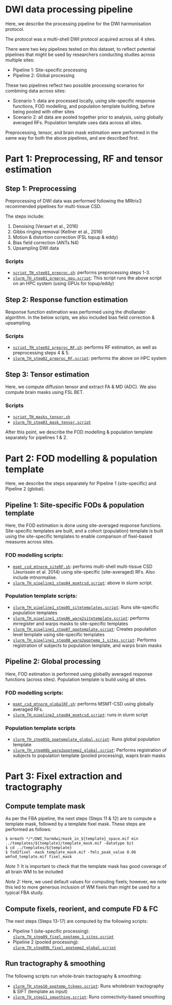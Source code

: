 # DWI data processing pipeline

Here, we describe the processing pipeline for the DWI harmonisation protocol. 

The protocol was a multi-shell DWI protocol acquired across all 4 sites. 

There were two key pipelines tested on this dataset, to reflect potential pipelines that might be used by researchers conducting studies across multiple sites:
- Pipeline 1: Site-specific processing
- Pipeline 2: Global processing

These two pipelines reflect two possible processing scenarios for combining data across sites:
- Scenario 1: data are processed locally, using site-specific response functions, FOD modelling, and population template building, before being pooled with other sites
- Scenario 2: all data are pooled together prior to analysis, using globally averaged RFs. Population template uses data across all sites. 

Preprocessing, tensor, and brain mask estimation were performed in the same way for both the above pipelines, and are described first.

# Part 1: Preprocessing, RF and tensor estimation

## Step 1: Preprocessing

Preprocessing of DWI data was performed following the MRtrix3 recommended pipelines for multi-tissue CSD. 

The steps include:
1. Denoising (Veraart et al., 2016)
2. Gibbs ringing removal (Kellner et al., 2016)
3. Motion & distortion correction (FSL topup & eddy)
4. Bias field correction (ANTs N4)
5. Upsampling DWI data

### Scripts

- [`script_TH_step01_preproc.sh`](/dwi_scripts/script_TH_step01_preproc.sh): performs preprocessing steps 1-3.
- [`slurm_TH_step01_preproc_gpu.script`](/dwi_scripts/slurm_TH_step01_preproc_gpu.script): This script runs the above script on an HPC system (using GPUs for topup/eddy)


## Step 2: Response function estimation

Response function estimation was performed using the dhollander algorithm. In the below scripts, we also included bias field correction & upsampling. 

### Scripts

- [`script_TH_step02_preproc_RF.sh`](/dwi_scripts/script_TH_step02_preproc_RF.sh): performs RF estimation, as well as preprocessing steps 4 & 5. 
- [`slurm_TH_step02_preproc_RF.script`](/dwi_scripts/slurm_TH_step02_preproc_RF.script): performs the above on HPC system


## Step 3: Tensor estimation 

Here, we compute diffusion tensor and extract FA & MD (ADC). We also compute brain masks using FSL BET.

### Scripts

- [`script_TH_masks_tensor.sh`](/dwi_scripts/script_TH_masks_tensor.sh)
- [`slurm_TH_step03_mask_tensor.script`](/dwi_scripts/slurm_TH_step03_mask_tensor.script)

After this point, we describe the FOD modelling & population template separately for pipelines 1 & 2. 

# Part 2: FOD modelling & population template

Here, we describe the steps separately for Pipeline 1 (site-specific) and Pipeline 2 (global).

## Pipeline 1: Site-specific FODs & population template

Here, the FOD estimation is done using site-averaged response functions. Site-specific templates are built, and a cohort (population) template is built using the site-specific templates to enable comparison of fixel-based measures across sites.

### FOD modelling scripts:
- [`msmt_csd_mtnorm_siteRF.sh`](/dwi_scripts/msmt_csd_mtnorm_siteRF.sh): performs multi-shell multi-tissue CSD (Jeurissen et al. 2014) using site-specific (site-averaged) RFs. Also include mtnormalise.
- [`slurm_TH_pipeline1_step04_msmtcsd.script`](/dwi_scripts/slurm_TH_pipeline1_step04_msmtcsd.script): above in slurm script.

### Population template scripts:

- [`slurm_TH_pipeline1_step05_sitetemplates.script`](/dwi_scripts/slurm_TH_pipeline1_step04_msmtcsd.script): Runs site-specific population templates
- [`slurm_TH_pipeline1_step06_warp2sitetemplate.script`](/dwi_scripts/slurm_TH_pipeline1_step06_warp2sitetemplate.script): performs mrregister and warps masks to site-specific templates
- [`slurm_TH_pipeline1_step07_poptemplate.script`](/dwi_scripts/slurm_TH_pipeline1_step07_poptemplate.script): Creates population level template using site-specific templates
- [`slurm_TH_pipeline1_step08_warp2poptemp_1_sites.script`](/dwi_scripts/slurm_TH_pipeline1_step08_warp2poptemp_1_sites.script): Performs registration of subjects to population template, and warps brain masks 

## Pipeline 2: Global processing

Here, FOD estimation is performed using globallly averaged response functions (across sites). Population template is build using all sites.

### FOD modelling scripts:
- [`msmt_csd_mtnorm_globalRF.sh`](/dwi_scripts/msmt_csd_mtnorm_globalRF.sh): performs MSMT-CSD using globally averaged RFs.
- [`slurm_TH_pipeline2_step04_msmtcsd.script`](/dwi_scripts/slurm_TH_pipeline2_step04_msmtcsd.script): runs in slurm script

### Population template scripts

- [`slurm_TH_step05b_poptemplate_global.script`](/dwi_scripts/slurm_TH_step05b_poptemplate_global.script): Runs global population template
- [`slurm_TH_step08b_warp2poptemp2_global.script`](/dwi_scripts/slurm_TH_step08b_warp2poptemp2_global.script): Performs registration of subjects to population template (pooled processing), waprs brain masks

# Part 3: Fixel extraction and tractography

## Compute template mask

As per the FBA pipeline, the next steps (Steps 11 & 12) are to compute a template mask, followed by a template fixel mask. These steps are performed as follows:

```
$ mrmath */*/DWI_harmdwi/mask_in_${template}_space.mif min ../templates/${template}/template_mask.mif -datatype bit
$ cd ../templates/${template}
$ fod2fixel -mask template_mask.mif -fmls_peak_value 0.06 wmfod_template.mif fixel_mask
```

*Note 1:* It is important to check that the template mask has good coverage of all brain WM to be included

*Note 2:* Here, we used default values for computing fixels; however, we note this led to more generous inclusion of WM fixels than might be used for a typical FBA study.

## Compute fixels, reorient, and compute FD & FC

The next steps (Steps 13-17) are computed by the following scripts:
- Pipeline 1 (site-specific processing): [`slurm_TH_step09_fixel_poptemp_1_sites.script`](/dwi_scripts/slurm_TH_step09_fixel_poptemp_1_sites.script)
- Pipeline 2 (pooled processing): [`slurm_TH_step09b_fixel_poptemp2_global.script`](/dwi_scripts/slurm_TH_step09b_fixel_poptemp2_global.script)

## Run tractography & smoothing

The following scripts run whole-brain tractography & smoothing:
- [`slurm_TH_step10_poptemp_tckgen.script`](/dwi_scripts/slurm_TH_step10_poptemp_tckgen.script): Runs wholebrain tractography & SIFT (template as input)
- [`slurm_TH_step11_smoothing.script`](/dwi_scripts/slurm_TH_step11_smoothing.script): Runs connectivity-based smoothing

